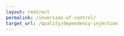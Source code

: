 ```yaml
---
layout: redirect
permalink: /inversion-of-control/
target_url: /quality/dependency-injection
---
```

